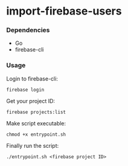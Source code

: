 # import-firebase-users

### Dependencies

- Go
- firebase-cli

### Usage

Login to firebase-cli:
```
firebase login
```
Get your project ID:
```
firebase projects:list
```
Make script executable:
```
chmod +x entrypoint.sh
```
Finally run the script:
```
./entrypoint.sh <firebase project ID>
```